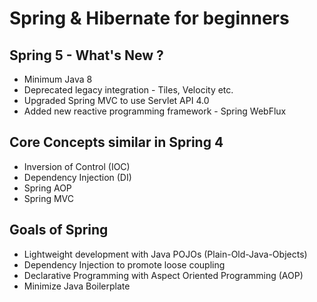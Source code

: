 # Spring & Hibernate for beginners

## Spring 5 - What's New ?
* Minimum Java 8 
* Deprecated legacy integration - Tiles, Velocity etc.
* Upgraded Spring MVC to use Servlet API 4.0
* Added new reactive programming framework - Spring WebFlux

## Core Concepts similar in Spring 4
* Inversion of Control (IOC)
* Dependency Injection (DI)
* Spring AOP
* Spring MVC

## Goals of Spring
* Lightweight development with Java POJOs (Plain-Old-Java-Objects)
* Dependency Injection to promote loose coupling
* Declarative Programming with Aspect Oriented Programming (AOP)
* Minimize Java Boilerplate